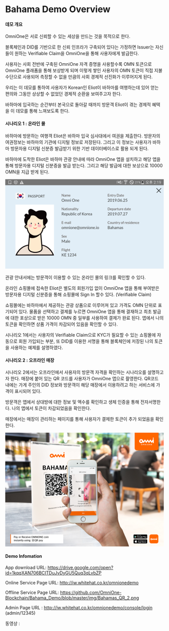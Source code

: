 # Bahama Demo Overview



#### 데모 개요

OmniOne은 서로 신뢰할 수 있는 세상을 만드는 것을 목적으로 한다.

블록체인과 DID를 기반으로 한 신뢰 인프라가 구축되어 있다는 가정하면  Issuer는 자신들이 원하는 Verifiable Claim을 OmniOne을 통해 사용자에게 발급한다.

사용자는 사회 전반에 구축된 OmniOne 자격 증명을 사용할수록 OMN 토큰으로 OmniOne 플래폼을 통해 보상받게 되며 이렇게 쌓인 사용자의 OMN 토큰이 직접 지불 수단으로 사용되어 측정할 수 없을 만큼의 사회 경제적 선진화가 이루어지게 된다.

우리는 이 데모를 통하여 사용자가 Korean인 Eliot이 바하마를 여행하는데 있어 얻는 편의와 그동안 상상할 수 없었던 경제적 순환을 보여주고자 한다.

바하마에 입국하는 순간부터 본국으로 돌아갈 때까지 방문객 Eliot이 겪는 경제적 혜택을 이 데모를 통해 느껴보도록 한다.



#### 시나리오 1 : 온라인 몰

바하마에 방문하는 여행객 Eliot은 바하마 입국 심사대에서 여권을 제출한다. 방문자의 여권정보는 바하마의 기관에 디지털 정보로 저장된다. 그리고 이 정보는 사용자가 바하마 방문자용 디지털 신분증 발급받기 위한 기반 데이터베이스로 활용 되게 된다.

바하마에 도착한 Eliot은 바하마 관광 안내에 따라 OmniOne 앱을 설치하고 해당 앱을 통해 방문자용 디지털 신분증을 발급 받는다. 그리고 해당 발급에 대한 보상으로 10000 OMN을 지급 받게 된다.

![vc](https://github.com/OmniOne-Blockchain/Bahama_Demo/blob/master/img/vc.png)



관광 안내서에는 방문객이 이용할 수 있는 온라인 몰의 링크를 확인할 수 있다.

온라인 쇼핑몰에  접속한 Eliot은 별도의 회원가입 없이 OmniOne 앱을 통해 부여받은 방문자용 디지털 신분증을 통해 쇼핑몰에 Sign In 할수 있다. (Verifiable Claim)

쇼핑몰에는 바하마에서 제공하는 관광 상품으로 이루어져 있고 가격도 OMN 단위로 표기되어 있다. 물품을 선택하고 결제를 누르면 OmniOne 앱을 통해 결재하고 최초 발급에 대한 포상으로 받은 10000 OMN 중 일부를 사용하여 결제가 완료 된다. 앱에서 나의 토큰을 확인하면 상품 가격이 차감되어 있음을 확인할 수 있다.

시나리오 1에서는 사용자의 Verifiable Claim으로 KYC가 필요할 수 있는 쇼핑몰에 자동으로 회원 가입되는 부분, 또 DID를 이용한 서명을 통해 블록체인에 저장된 나의 토큰을 사용하는 예제를 설명하였다.



#### 시나리오 2 : 오프라인 매장

시나리오 2에서는 오프라인에서 사용자의 방문객 자격을 확인하는 시나리오를 설명하고자 한다. 매장에 붙어 있는 QR 코드를 사용자가 OmniOne 앱으로 촬영한다. QR코드 내에는 가게 주인의 DID 정보와 방문객이 해당 매장에서 이용하려고 하는 서비스에 가격이 표시되어 있다.

방문객은 앱에서 상대방에 대한 정보 및 액수를 확인하고 생체 인증을 통해 전자서명한다. 나의 앱에서 토큰이 차감되었음을 확인한다.

매장에서는 매장이 관리하는 페이지를 통해 사용자가 결제한  토큰이 추가 되었음을 확인한다.

![Bahamas_QR_1](https://github.com/OmniOne-Blockchain/Bahama_Demo/blob/master/img/Bahamas_QR_1.png)

#### Demo Infomation

App download URL: https://drive.google.com/open?id=1kqqXAN706BCITDuJvDyGU5Quq3qLvbZP

Online Service Page URL: http://iw.whitehat.co.kr/omnionedemo

Offline Service Page URL: https://github.com/OmniOne-Blockchain/Bahama_Demo/blob/master/img/Bahamas_QR_2.png

Admin Page URL : http://iw.whitehat.co.kr/omnionedemo/console/login (admin/12345)

동영상 :

